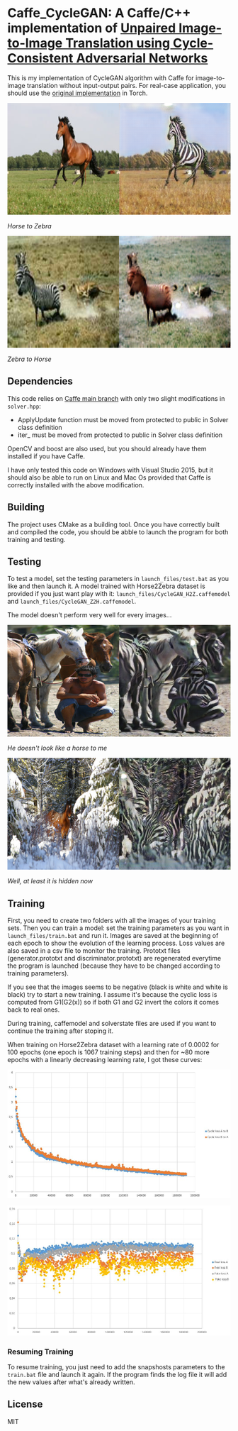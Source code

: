 # Caffe_CycleGAN: A Caffe/C++ implementation of [Unpaired Image-to-Image Translation using Cycle-Consistent Adversarial Networks](https://arxiv.org/pdf/1703.10593.pdf)

This is my implementation of CycleGAN algorithm with Caffe for image-to-image translation without input-output pairs. For real-case application, you should use the [original implementation](https://github.com/junyanz/CycleGAN) in Torch.

![Horse to zebra example](Assets/H2Z.png)

*Horse to Zebra*

![Zebra to horse example](Assets/Z2H.png)

*Zebra to Horse*

## Dependencies

This code relies on [Caffe main branch](https://github.com/BVLC/caffe) with only two slight modifications in `solver.hpp`: 

- ApplyUpdate function must be moved from protected to public in Solver class definition
- iter_ must be moved from protected to public in Solver class definition

OpenCV and boost are also used, but you should already have them installed if you have Caffe.

I have only tested this code on Windows with Visual Studio 2015, but it should also be able to run on Linux and Mac Os provided that Caffe is correctly installed with the above modification.

## Building

The project uses CMake as a building tool.
Once you have correctly built and compiled the code, you should be abble to launch the program for both training and testing.


## Testing

To test a model, set the testing parameters in `launch_files/test.bat` as you like and then launch it.
A model trained with Horse2Zebra dataset is provided if you just want play with it: `launch_files/CycleGAN_H2Z.caffemodel` and `launch_files/CycleGAN_Z2H.caffemodel`.

The model doesn't perform very well for every images...

![Failure case 1](Assets/Failure_case.png)

*He doesn't look like a horse to me*

![Failure case 2](Assets/Failure_case2.png)

*Well, at least it is hidden now*

## Training

First, you need to create two folders with all the images of your training sets. Then you can train a model: set the training parameters as you want in `launch_files/train.bat` and run it. Images are saved at the beginning of each epoch to show the evolution of the learning process. Loss values are also saved in a csv file to monitor the training. Prototxt files (generator.prototxt and discriminator.prototxt) are regenerated everytime the program is launched (because they have to be changed according to training parameters).

If you see that the images seems to be negative (black is white and white is black) try to start a new training. I assume it's because the cyclic loss is computed from G1(G2(x)) so if both G1 and G2 invert the colors it comes back to real ones.

During training, caffemodel and solverstate files are used if you want to continue the training after stoping it.

When training on Horse2Zebra dataset with a learning rate of 0.0002 for 100 epochs (one epoch is 1067 training steps) and then for ~80 more epochs with a linearly decreasing learning rate, I got these curves:

![Cyclic losses](Assets/Cyclic_loss.JPG)

![Discriminator losses curves](Assets/Discriminator_loss.JPG)

### Resuming Training

To resume training, you just need to add the snapshosts parameters to the `train.bat` file and launch it again. If the program finds the log file it will add the new values after what's already written.

## License

MIT